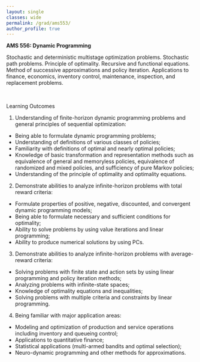 ```yaml
---
layout: single
classes: wide
permalink: /grad/ams553/
author_profile: true
---
```


**AMS 556: Dynamic Programming**

Stochastic and deterministic multistage optimization problems. Stochastic path problems. Principle of optimality. Recursive and functional equations. Method of successive approximations and policy iteration. Applications to finance, economics, inventory control, maintenance, inspection, and replacement problems.

<br/>

Learning Outcomes

1. Understanding of finite-horizon dynamic programming problems and general principles of sequential optimization:
  - Being able to formulate dynamic programming problems;
  - Understanding of definitions of various classes of policies;
  - Familiarity with definitions of optimal and nearly optimal policies;
  - Knowledge of basic transformation and representation methods such as equivalence of general and memoryless policies, equivalence of randomized and mixed policies, and sufficiency of pure Markov policies;
  - Understanding of the principle of optimality and optimality equations.
2. Demonstrate abilities to analyze infinite-horizon problems with total reward criteria: 
  - Formulate properties of positive, negative, discounted, and convergent dynamic programming models; 
  - Being able to formulate necessary and sufficient conditions for optimality;
  - Ability to solve problems by using value iterations and linear programming;
  - Ability to produce numerical solutions by using PCs.
3. Demonstrate abilities to analyze infinite-horizon problems with average-reward criteria: 
  - Solving problems with finite state and action sets by using linear programming and policy iteration methods;
  - Analyzing problems with infinite-state spaces;
  - Knowledge of optimality equations and inequalities;
  - Solving problems with multiple criteria and constraints by linear programming.
4. Being familiar with major application areas: 
  - Modeling and optimization of production and service operations including inventory and queueing control;
  - Applications to quantitative finance;
  - Statistical applications (multi-armed bandits and optimal selection);
  - Neuro-dynamic programming and other methods for approximations.
